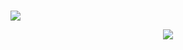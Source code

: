 # <p align="center">
  <img src="https://github.com/marnixkoops/timeFold/blob/master/framer-logo.png">
</p>

<p align="center">
  <img src="https://github.com/marnixkoops/timeFold/blob/master/logo2.png">
</p>
